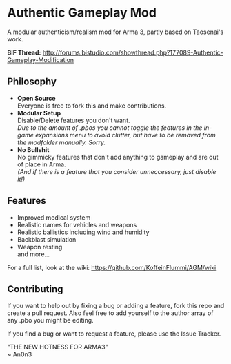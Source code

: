 Authentic Gameplay Mod
======================

A modular authenticism/realism mod for Arma 3, partly based on Taosenai's work.

**BIF Thread:** http://forums.bistudio.com/showthread.php?177089-Authentic-Gameplay-Modification


## Philosophy

*   **Open Source**  
Everyone is free to fork this and make contributions.
*   **Modular Setup**  
Disable/Delete features you don't want.  
*Due to the amount of .pbos you cannot toggle the features in the in-game expansions menu to avoid clutter, but have to be removed from the modfolder manually. Sorry.*  
*   **No Bullshit**  
No gimmicky features that don't add anything to gameplay and are out of place in Arma.  
*(And if there is a feature that you consider unneccessary, just disable it!)*

## Features

*   Improved medical system
*   Realistic names for vehicles and weapons
*   Realistic ballistics including wind and humidity
*   Backblast simulation
*   Weapon resting  
and more...

For a full list, look at the wiki:
https://github.com/KoffeinFlummi/AGM/wiki

## Contributing

If you want to help out by fixing a bug or adding a feature, fork this repo and create a pull request. Also feel free to add yourself to the author array of any .pbo you might be editing.

If you find a bug or want to request a feature, please use the Issue Tracker.



"THE NEW HOTNESS FOR ARMA3"  
~ An0n3
